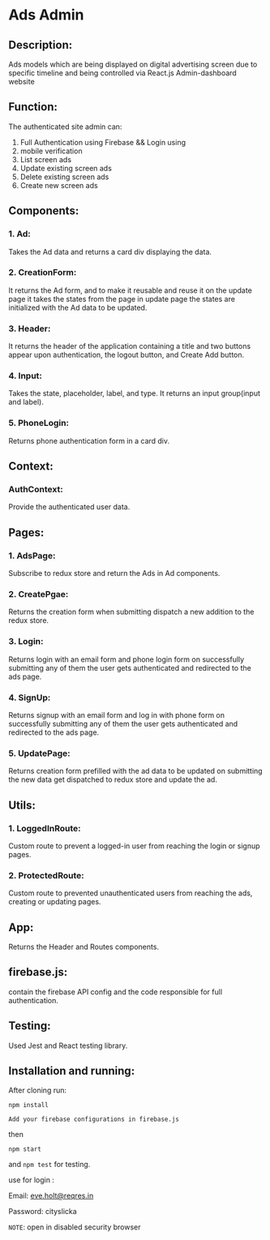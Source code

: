 # Ads Admin

## Description:

Ads models which are being displayed
on digital advertising screen due to specific timeline and being controlled via React.js Admin-dashboard website

## Function:

The authenticated site admin can:

1. Full Authentication using Firebase && Login using
2. mobile verification
3. List screen ads
4. Update existing screen ads
5. Delete existing screen ads
6. Create new screen ads

## Components:

### 1. Ad:

Takes the Ad data and returns a card div displaying the data.

### 2. CreationForm:

It returns the Ad form, and to make it reusable and reuse it on the update page it takes the states from the page in update page the states are initialized with the Ad data to be updated.

### 3. Header:

It returns the header of the application containing a title and two buttons appear upon authentication, the logout button, and Create Add button.

### 4. Input:

Takes the state, placeholder, label, and type. It returns an input group(input and label).

### 5. PhoneLogin:

Returns phone authentication form in a card div.

## Context:

### AuthContext:

Provide the authenticated user data.

## Pages:

### 1. AdsPage:

Subscribe to redux store and return the Ads in Ad components.

### 2. CreatePgae:

Returns the creation form when submitting dispatch a new addition to the redux store.

### 3. Login:

Returns login with an email form and phone login form on successfully submitting any of them the user gets authenticated and redirected to the ads page.

### 4. SignUp:

Returns signup with an email form and log in with phone form on successfully submitting any of them the user gets authenticated and redirected to the ads page.

### 5. UpdatePage:

Returns creation form prefilled with the ad data to be updated on submitting the new data get dispatched to redux store and update the ad.

## Utils:

### 1. LoggedInRoute:

Custom route to prevent a logged-in user from reaching the login or signup pages.

### 2. ProtectedRoute:

Custom route to prevented unauthenticated users from reaching the ads, creating or updating pages.

## App:

Returns the Header and Routes components.

## firebase.js:

contain the firebase API config and the code responsible for full authentication.

## Testing:

Used Jest and React testing library.

## Installation and running:

After cloning run:

`npm install`

`Add your firebase configurations in firebase.js`

then

`npm start`

and `npm test` for testing.

use for login :

Email: eve.holt@reqres.in

Password: cityslicka

`NOTE`: open in disabled security browser

